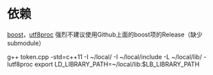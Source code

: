 # 依赖
[boost](https://www.boost.org/)，[utf8proc](https://github.com/guodongxiaren/utf8proc)
强烈不建议使用Github上面的boost项的Release（缺少submodule）

 g++ token.cpp -std=c++11 -I ~/local/ -I ~/local/include -L ~/local/lib/ -lutf8proc
 export LD_LIBRARY_PATH=~/local/lib:$LB_LIBRARY_PATH

